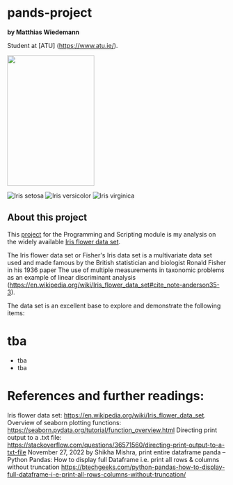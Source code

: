 # pands-project

**by Matthias Wiedemann**

Student at [ATU] (https://www.atu.ie/).

<img src="https://en.wikipedia.org/wiki/Iris_flower_data_set#/media/File:Kosaciec_szczecinkowaty_Iris_setosa.jpg" width="200" height="300">

![Iris setosa](https://en.wikipedia.org/wiki/Iris_flower_data_set#/media/File:Kosaciec_szczecinkowaty_Iris_setosa.jpg)
![Iris versicolor](https://en.wikipedia.org/wiki/Iris_flower_data_set#/media/File:Iris_versicolor_3.jpg)
![Iris virginica](https://en.wikipedia.org/wiki/Iris_flower_data_set#/media/File:Iris_virginica.jpg)


## About this project

This [project](https://atu-main-mdl-euwest1.s3.eu-west-1.amazonaws.com/66/82/6682ae48f67ebab9c769ddae345221f3d6405bfe?response-content-disposition=inline%3B%20filename%3D%22Project%202024.pdf%22&response-content-type=application%2Fpdf&X-Amz-Content-Sha256=UNSIGNED-PAYLOAD&X-Amz-Algorithm=AWS4-HMAC-SHA256&X-Amz-Credential=AKIAWRN6GJFLWCMOG6H7%2F20240503%2Feu-west-1%2Fs3%2Faws4_request&X-Amz-Date=20240503T150953Z&X-Amz-SignedHeaders=host&X-Amz-Expires=21547&X-Amz-Signature=acbfbd441db6e3cd56ef3e3b9fcc1c2b1921963e00667cebf1c714bd8cd504a6) for the Programming and Scripting module is my analysis on the widely available [Iris flower data set](https://archive.ics.uci.edu/dataset/53/iris).



The Iris flower data set or Fisher's Iris data set is a multivariate data set used and made famous by the British statistician and biologist Ronald Fisher in his 1936 paper The use of multiple measurements in taxonomic problems as an example of linear discriminant analysis (https://en.wikipedia.org/wiki/Iris_flower_data_set#cite_note-anderson35-3).

The data set is an excellent base to explore and demonstrate the following items:

# tba
* tba
* tba





# References and further readings:

Iris flower data set: https://en.wikipedia.org/wiki/Iris_flower_data_set.
Overview of seaborn plotting functions: https://seaborn.pydata.org/tutorial/function_overview.html
Directing print output to a .txt file: https://stackoverflow.com/questions/36571560/directing-print-output-to-a-txt-file
November 27, 2022 by Shikha Mishra, print entire dataframe panda – Python Pandas: How to display full Dataframe i.e. print all rows & columns without truncation https://btechgeeks.com/python-pandas-how-to-display-full-dataframe-i-e-print-all-rows-columns-without-truncation/


